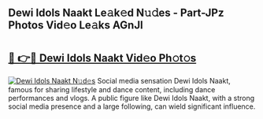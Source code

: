 ## Dewi Idols Naakt Le𝚊k𝚎d N𝚞𝚍es - Part-JPz Photos Vid𝚎o Le𝚊ks AGnJl

# <h2><a href="http://fb6t5h.evod.top/?m=Dewi+Idols+Naakt">🔗 👉🔴 Dewi Idols Naakt Vid𝚎o Ph𝚘t𝚘s</a></h2>

[![Dewi Idols Naakt N𝚞d𝚎s](https://i.imgur.com/8V9OHl7.gif)](http://fb6t5h.evod.top/?m=Dewi+Idols+Naakt)
Social media sensation Dewi Idols Naakt, famous for sharing lifestyle and dance content, including dance performances and vlogs. A public figure like Dewi Idols Naakt, with a strong social media presence and a large following, can wield significant influence. 
